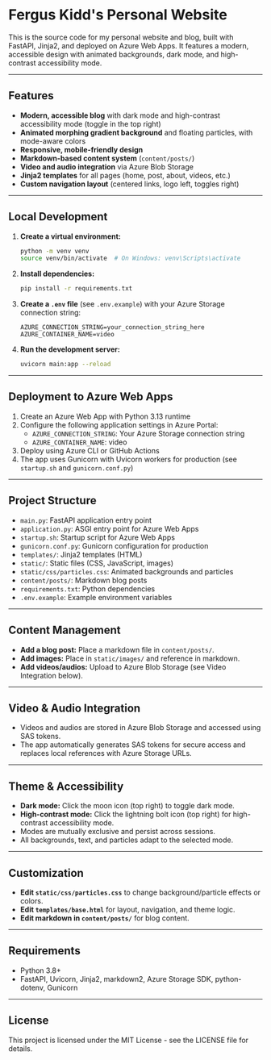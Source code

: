# Fergus Kidd's Personal Website

This is the source code for my personal website and blog, built with FastAPI, Jinja2, and deployed on Azure Web Apps. It features a modern, accessible design with animated backgrounds, dark mode, and high-contrast accessibility mode.

---

## Features

- **Modern, accessible blog** with dark mode and high-contrast accessibility mode (toggle in the top right)
- **Animated morphing gradient background** and floating particles, with mode-aware colors
- **Responsive, mobile-friendly design**
- **Markdown-based content system** (`content/posts/`)
- **Video and audio integration** via Azure Blob Storage
- **Jinja2 templates** for all pages (home, post, about, videos, etc.)
- **Custom navigation layout** (centered links, logo left, toggles right)

---

## Local Development

1. **Create a virtual environment:**
   ```bash
   python -m venv venv
   source venv/bin/activate  # On Windows: venv\Scripts\activate
   ```
2. **Install dependencies:**
   ```bash
   pip install -r requirements.txt
   ```
3. **Create a `.env` file** (see `.env.example`) with your Azure Storage connection string:
   ```
   AZURE_CONNECTION_STRING=your_connection_string_here
   AZURE_CONTAINER_NAME=video
   ```
4. **Run the development server:**
   ```bash
   uvicorn main:app --reload
   ```

---

## Deployment to Azure Web Apps

1. Create an Azure Web App with Python 3.13 runtime
2. Configure the following application settings in Azure Portal:
   - `AZURE_CONNECTION_STRING`: Your Azure Storage connection string
   - `AZURE_CONTAINER_NAME`: video
3. Deploy using Azure CLI or GitHub Actions
4. The app uses Gunicorn with Uvicorn workers for production (see `startup.sh` and `gunicorn.conf.py`)

---

## Project Structure

- `main.py`: FastAPI application entry point
- `application.py`: ASGI entry point for Azure Web Apps
- `startup.sh`: Startup script for Azure Web Apps
- `gunicorn.conf.py`: Gunicorn configuration for production
- `templates/`: Jinja2 templates (HTML)
- `static/`: Static files (CSS, JavaScript, images)
- `static/css/particles.css`: Animated backgrounds and particles
- `content/posts/`: Markdown blog posts
- `requirements.txt`: Python dependencies
- `.env.example`: Example environment variables

---

## Content Management

- **Add a blog post:** Place a markdown file in `content/posts/`.
- **Add images:** Place in `static/images/` and reference in markdown.
- **Add videos/audios:** Upload to Azure Blob Storage (see Video Integration below).

---

## Video & Audio Integration

- Videos and audios are stored in Azure Blob Storage and accessed using SAS tokens.
- The app automatically generates SAS tokens for secure access and replaces local references with Azure Storage URLs.

---

## Theme & Accessibility

- **Dark mode:** Click the moon icon (top right) to toggle dark mode.
- **High-contrast mode:** Click the lightning bolt icon (top right) for high-contrast accessibility mode.
- Modes are mutually exclusive and persist across sessions.
- All backgrounds, text, and particles adapt to the selected mode.

---

## Customization

- **Edit `static/css/particles.css`** to change background/particle effects or colors.
- **Edit `templates/base.html`** for layout, navigation, and theme logic.
- **Edit markdown in `content/posts/`** for blog content.

---

## Requirements

- Python 3.8+
- FastAPI, Uvicorn, Jinja2, markdown2, Azure Storage SDK, python-dotenv, Gunicorn

---

## License

This project is licensed under the MIT License - see the LICENSE file for details. 